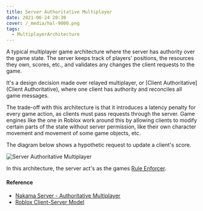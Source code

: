 ```yaml
---
title: Server Authoritative Multiplayer
date: 2021-06-24 20:30
cover: /_media/hal-9000.png
tags:
  - MultiplayerArchitecture
---
```


A typical multiplayer game architecture where the server has authority over the game state. The server keeps track of players' positions, the resources they own, scores, etc., and validates any changes the client requests to the game.
 
It's a design decision made over relayed multiplayer, or [Client Authoritative](Client Authoritative), where one client has authority and reconciles all game messages.
 
The trade-off with this architecture is that it introduces a latency penalty for every game action, as clients must pass requests through the server. Game engines like the one in Roblox work around this by allowing clients to modify certain parts of the state without server permission, like their own character movement and movement of some game objects, etc.

The diagram below shows a hypothetic request to update a client's score.

![Server Authoritative Multiplayer](/_media/server-auth.png)

In this architecture, the server act's as the games [Rule Enforcer](rule-enforcer.md).

#### Reference
  
* [Nakama Server - Authoritative Multiplayer](https://heroiclabs.com/docs/gameplay-multiplayer-server-multiplayer/)
* [Roblox Client-Server Model](https://developer.roblox.com/en-us/articles/Roblox-Client-Server-Model)
